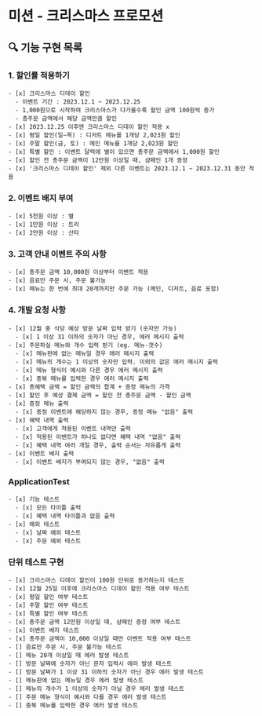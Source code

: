 # 미션 - 크리스마스 프로모션

## 🔍 기능 구현 목록
  ### 1. 할인률 적용하기
    - [x] 크리스마스 디데이 할인
      - 이벤트 기간 : 2023.12.1 ~ 2023.12.25
      - 1,000원으로 시작하여 크리스마스가 다가올수록 할인 금액 100원씩 증가
      - 총주문 금액에서 해당 금액만큼 할인
    - [x] 2023.12.25 이후엔 크리스마스 디데이 할인 적용 x
    - [x] 평일 할인(일~목) : 디저트 메뉴를 1개당 2,023원 할인
    - [x] 주말 할인(금, 토) : 메인 메뉴를 1개당 2,023원 할인
    - [x] 특별 할인 : 이벤트 달력에 별이 있으면 총주문 금액에서 1,000원 할인
    - [x] 할인 전 총주문 금액이 12만원 이상일 때, 샴페인 1개 증정
    - [x] '크리스마스 디데이 할인' 제외 다른 이벤트는 2023.12.1 ~ 2023.12.31 동안 적용
  
  ### 2. 이벤트 배지 부여
    - [x] 5천원 이상 : 별
    - [x] 1만원 이상 : 트리
    - [x] 2만원 이상 : 산타

  ### 3. 고객 안내 이벤트 주의 사항
    - [x] 총주문 금액 10,000원 이상부터 이벤트 적용
    - [x] 음료만 주문 시, 주문 불가능
    - [x] 메뉴는 한 번에 최대 20개까지만 주문 가능 (메인, 디저트, 음료 포함)

  ### 4. 개발 요청 사항
    - [x] 12월 중 식당 예상 방문 날짜 입력 받기 (숫자만 가능)
      - [x] 1 이상 31 이하의 숫자가 아닌 경우, 에러 메시지 출력
    - [x] 주문하실 메뉴와 개수 입력 받기 (eg. 메뉴-갯수)
      - [x] 메뉴판에 없는 메뉴일 경우 에러 메시지 출력
      - [x] 메뉴의 개수는 1 이상의 숫자만 입력. 이외의 값은 에러 메시지 출력
      - [x] 메뉴 형식이 예시와 다른 경우 에러 메시지 출력
      - [x] 중복 메뉴를 입력한 경우 에러 메시지 출력
    - [x] 총혜택 금액 = 할인 금액의 합계 + 증정 메뉴의 가격
    - [x] 할인 후 예상 결제 금액 = 할인 전 총주문 금액 - 할인 금액
    - [x] 증정 메뉴 출력
      - [x] 증정 이벤트에 해당하지 않는 경우, 증정 메뉴 "없음" 출력
    - [x] 혜택 내역 출력
      - [x] 고객에게 적용된 이벤트 내역만 출력
      - [x] 적용된 이벤트가 하나도 없다면 혜택 내역 "없음" 출력
      - [x] 혜택 내역 여러 개일 경우, 출력 순서는 자유롭게 출력
    - [x] 이벤트 배지 출력
      - [x] 이벤트 배지가 부여되지 않는 경우, "없음" 출력
  
  ### ApplicationTest
    - [x] 기능 테스트
      - [x] 모든 타이틀 출력
      - [x] 혜택 내역 타이틀과 없음 출력
    - [x] 예외 테스트
      - [x] 날짜 예외 테스트
      - [x] 주문 예외 테스트

  ### 단위 테스트 구현
    - [x] 크리스마스 디데이 할인이 100원 단위로 증가하는지 테스트
    - [x] 12월 25일 이후에 크리스마스 디데이 할인 적용 여부 테스트
    - [x] 평일 할인 여부 테스트
    - [x] 주말 할인 여부 테스트
    - [x] 특별 할인 여부 테스트
    - [x] 총주문 금액 12만원 이상일 때, 샴페인 증정 여부 테스트
    - [x] 이벤트 배지 테스트
    - [x] 총주문 금액이 10,000 이상일 때만 이벤트 적용 여부 테스트
    - [] 음료만 주문 시, 주문 불가능 테스트
    - [] 메뉴 20개 이상일 때 에러 발생 테스트
    - [] 방문 날짜에 숫자가 아닌 문자 입력시 에러 발생 테스트
    - [] 방문 날짜가 1 이상 31 이하의 숫자가 아닌 경우 에러 발생 테스트
    - [] 메뉴판에 없는 메뉴일 경우 에러 발생 테스트
    - [] 메뉴의 개수가 1 이상의 숫자가 아닐 경우 에러 발생 테스트
    - [] 주문 메뉴 형식이 예시와 다를 경우 에러 발생 테스트
    - [] 중복 메뉴를 입력한 경우 에러 발생 테스트


 <!-- #### 커밋 컨벤션
  feat (feature) : 기능 추가
  fix (bug fix) : 버그 픽스
  docs (documentation) : 문서 변경
  style (formatting, missing semi colons, …) : 스타일 (eg. 서식, 세미콜론 추가)
  refactor : 리팩터링
  test (when adding missing tests) : 테스트 추가
  chore (maintain) : 유지보수 -->